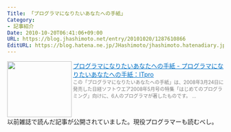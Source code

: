 ```yaml
---
Title: 「プログラマになりたいあなたへの手紙」
Category:
- 記事紹介
Date: 2010-10-20T06:41:06+09:00
URL: https://blog.jhashimoto.net/entry/20101020/1287610866
EditURL: https://blog.hatena.ne.jp/JHashimoto/jhashimoto.hatenadiary.jp/atom/entry/12921228815717258699
---
```


<a href="http://itpro.nikkeibp.co.jp/article/COLUMN/20090324/327071/" target="_blank"><img class="alignleft" align="left" border="0" src="http://capture.heartrails.com/150x130/shadow?http://itpro.nikkeibp.co.jp/article/COLUMN/20090324/327071/" alt="" width="150" height="130" /></a><a style="color:#0070C5;" href="http://itpro.nikkeibp.co.jp/article/COLUMN/20090324/327071/" target="_blank">プログラマになりたいあなたへの手紙 - プログラマになりたいあなたへの手紙：ITpro</a><a href="http://b.hatena.ne.jp/entry/http://itpro.nikkeibp.co.jp/article/COLUMN/20090324/327071/" target="_blank"><img border="0" src="http://b.hatena.ne.jp/entry/image/http://itpro.nikkeibp.co.jp/article/COLUMN/20090324/327071/" alt="" /></a><br><span style="color: #808080;font-size: 80%;">この「プログラマになりたいあなたへの手紙」は、2008年3月24日に発売した日経ソフトウエア2008年5月号の特集「はじめてのプログラミング」向けに、6人のプログラマが著したものです。 ...</span><br style="clear:both;" />
以前雑誌で読んだ記事が公開されていました。現役プログラマーも読むべし。
